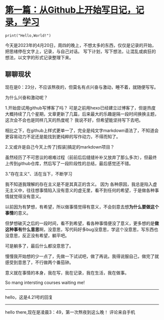 # [第一篇：从Github上开始写日记，记录，学习](https://github.com/QiYongchuan/MyGitBlog/issues/1)

```
print("Hello,World!")
``` 

  今天是2023年的4月20日，周四的晚上，不想太多的东西，仅仅是记录的开始，把思绪停在文字上，记录，与自己对话。
  写下计划，写下想法，让混乱或疯狂的想法，以文字的形式记录整理下来。


## 聊聊现状

现在是0：23分，不应该熬夜的，但莫名有点兴奋与激动，睡不着，就随便写写。

为什么兴奋和激动呢？ 

1.开始尝试用github写博客了吗？ 可是之前用hexo已经建立过博客了，但是热度大概持续了几个星期，文章更新了几篇，后来最大的乐趣是隔一段时间换换主题，这次会不会也是同样几天的热度呢？ 
我说不好，但希望能坚持写下去吧。 

相比之下，在github上样式更单一了，完全是纯文字markdown语法了，不知道会更容易动力不足还是能找到更纯粹的写作动力，不得而知了。

2.又或许是自己今天上传了[假装]搞定的markdown项目？

虽然经历了不可思议的艰难过程（前前后后缝缝补补又放弃了那么多次），但最终上传到github仓库，然后写了一段阶段性的总结，最后感觉还不错。

3.”存在主义“、活在当下，不断学习

我不知道我理解的存在主义是不是其真正的含义。 因为 各种原因，我总是陷入虚无主义中，往往想事情陷入没有意义的虚无里，看不到任何的希望，于是做各种事情就觉得没有意义。

以前因为有梦想，有希望，所以做事情觉得有意义，不会刻意去想**为什么要做这个事情**的意义。

但梦想破灭之后的一段时间，看不到希望，看各种事情便没了意义，更多想的是**做这种事有什么意思**啊，没意思，写代码好多bug没意思，学这个没意思，写东西也没意思，反正没有希望，躺平吧。

可是躺多了，最后什么都没意思了。

慢慢我开始想的少一点了，先做一下试试吧，做了再说。我得说服自己，做完了就感受到意思了，不行做两个番茄钟。

意义就在事情的本身，我在写，我在记录，我在生活，我在做事。

So mang intersting courses waiting me!





---

hello，这是4.21号的回复

---

hello there,现在是凌晨3：49，第一次熬夜到这么晚！
评论来自手机